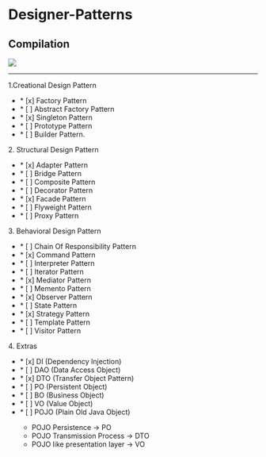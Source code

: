 # Designer-Patterns
## Compilation


<img src="https://techvidvan.com/tutorials/wp-content/uploads/sites/2/2020/06/Types-of-Design-Pattern-in-Java.jpg">



<hr>


<p>1.Creational Design Pattern</p>
<ul>
<li>* [x] Factory Pattern</li>
<li>* [ ] Abstract Factory Pattern</li>
<li>* [x] Singleton Pattern</li>
<li>* [ ] Prototype Pattern</li>
<li>* [ ] Builder Pattern.</li>
</ul>
<p>2. Structural Design Pattern</p>
<ul>
<li>* [x] Adapter Pattern</li>
<li>* [ ] Bridge Pattern</li>
<li>* [ ] Composite Pattern</li>
<li>* [ ] Decorator Pattern</li>
<li>* [x] Facade Pattern</li>
<li>* [ ] Flyweight Pattern</li>
<li>* [ ] Proxy Pattern</li>
</ul>
<p>3. Behavioral Design Pattern</p>
<ul>
<li>* [ ] Chain Of Responsibility Pattern</li>
<li>* [x] Command Pattern</li>
<li>* [ ] Interpreter Pattern</li>
<li>* [ ] Iterator Pattern</li>
<li>* [x] Mediator Pattern</li>
<li>* [ ] Memento Pattern</li>
<li>* [x] Observer Pattern</li>
<li>* [ ] State Pattern</li>
<li>* [x] Strategy Pattern</li>
<li>* [ ] Template Pattern</li>
<li>* [ ] Visitor Pattern</li>
</ul>

<p>4. Extras</p>
<ul>
<li>* [x] DI (Dependency Injection)</li>
<li>* [ ] DAO (Data Access Object)</li>
<li>* [x] DTO (Transfer Object Pattern)</li>
<li>* [ ] PO (Persistent Object)</li>
<li>* [ ] BO (Business Object)</li>
<li>* [ ] VO (Value Object)</li>
<li>* [ ] POJO (Plain Old Java Object)</li>
      <ul>
         <li>POJO Persistence -> PO</li>
         <li>POJO Transmission Process -> DTO</li>
         <li>POJO like presentation layer -> VO</li>
      </ul>

</ul>




   
